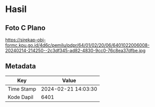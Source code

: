 # Hasil

## Foto C Plano

https://sirekap-obj-formc.kpu.go.id/4d6c/pemilu/pdpr/64/01/02/20/06/6401022006008-20240214-214250--2c3df345-ad82-4830-9cc0-76c8ea37dfbe.jpg


## Metadata

| Key        | Value               |
| ---------- | ------------------- |
| Time Stamp | 2024-02-21 14:03:30 |
| Kode Dapil | 6401                |



